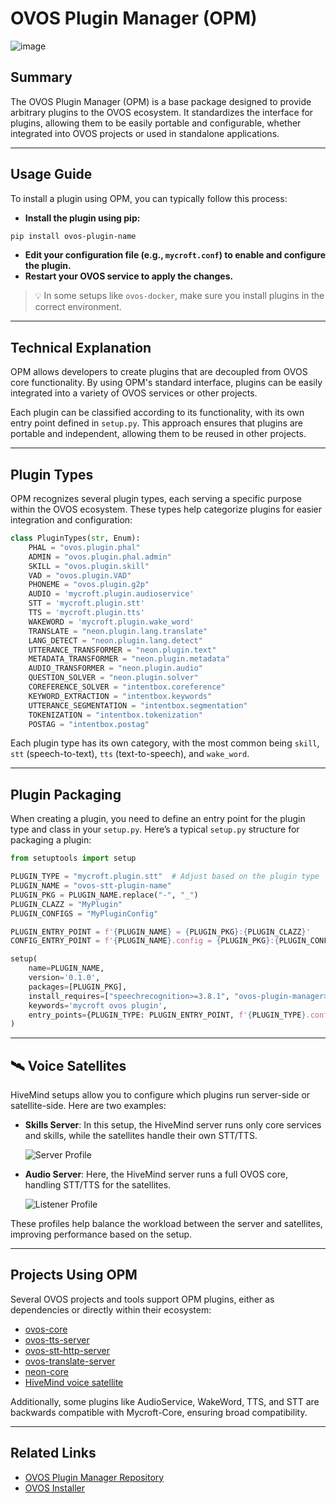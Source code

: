 # OVOS Plugin Manager (OPM)

![image](https://github.com/OpenVoiceOS/ovos-plugin-manager/assets/33701864/8c939267-42fc-4377-bcdb-f7df65e73252)

## Summary

The OVOS Plugin Manager (OPM) is a base package designed to provide arbitrary plugins to the OVOS ecosystem. It standardizes the interface for plugins, allowing them to be easily portable and configurable, whether integrated into OVOS projects or used in standalone applications.

---

## Usage Guide

To install a plugin using OPM, you can typically follow this process:

- **Install the plugin using pip:**
```bash
pip install ovos-plugin-name
```
- **Edit your configuration file (e.g., `mycroft.conf`) to enable and configure the plugin.**
- **Restart your OVOS service to apply the changes.**

> 💡 In some setups like `ovos-docker`, make sure you install plugins in the correct environment.

---

## Technical Explanation

OPM allows developers to create plugins that are decoupled from OVOS core functionality. By using OPM's standard interface, plugins can be easily integrated into a variety of OVOS services or other projects.

Each plugin can be classified according to its functionality, with its own entry point defined in `setup.py`. This approach ensures that plugins are portable and independent, allowing them to be reused in other projects.

---

## Plugin Types

OPM recognizes several plugin types, each serving a specific purpose within the OVOS ecosystem. These types help categorize plugins for easier integration and configuration:

```python
class PluginTypes(str, Enum):
    PHAL = "ovos.plugin.phal"
    ADMIN = "ovos.plugin.phal.admin"
    SKILL = "ovos.plugin.skill"
    VAD = "ovos.plugin.VAD"
    PHONEME = "ovos.plugin.g2p"
    AUDIO = 'mycroft.plugin.audioservice'
    STT = 'mycroft.plugin.stt'
    TTS = 'mycroft.plugin.tts'
    WAKEWORD = 'mycroft.plugin.wake_word'
    TRANSLATE = "neon.plugin.lang.translate"
    LANG_DETECT = "neon.plugin.lang.detect"
    UTTERANCE_TRANSFORMER = "neon.plugin.text"
    METADATA_TRANSFORMER = "neon.plugin.metadata"
    AUDIO_TRANSFORMER = "neon.plugin.audio"
    QUESTION_SOLVER = "neon.plugin.solver"
    COREFERENCE_SOLVER = "intentbox.coreference"
    KEYWORD_EXTRACTION = "intentbox.keywords"
    UTTERANCE_SEGMENTATION = "intentbox.segmentation"
    TOKENIZATION = "intentbox.tokenization"
    POSTAG = "intentbox.postag"
```

Each plugin type has its own category, with the most common being `skill`, `stt` (speech-to-text), `tts` (text-to-speech), and `wake_word`.

---

## Plugin Packaging

When creating a plugin, you need to define an entry point for the plugin type and class in your `setup.py`. Here’s a typical `setup.py` structure for packaging a plugin:

```python
from setuptools import setup

PLUGIN_TYPE = "mycroft.plugin.stt"  # Adjust based on the plugin type
PLUGIN_NAME = "ovos-stt-plugin-name"
PLUGIN_PKG = PLUGIN_NAME.replace("-", "_")
PLUGIN_CLAZZ = "MyPlugin"
PLUGIN_CONFIGS = "MyPluginConfig"

PLUGIN_ENTRY_POINT = f'{PLUGIN_NAME} = {PLUGIN_PKG}:{PLUGIN_CLAZZ}'
CONFIG_ENTRY_POINT = f'{PLUGIN_NAME}.config = {PLUGIN_PKG}:{PLUGIN_CONFIGS}'

setup(
    name=PLUGIN_NAME,
    version='0.1.0',
    packages=[PLUGIN_PKG],
    install_requires=["speechrecognition>=3.8.1", "ovos-plugin-manager>=0.0.1"],
    keywords='mycroft ovos plugin',
    entry_points={PLUGIN_TYPE: PLUGIN_ENTRY_POINT, f'{PLUGIN_TYPE}.config': CONFIG_ENTRY_POINT}
)
```

---

## 🛰️ Voice Satellites

HiveMind setups allow you to configure which plugins run server-side or satellite-side. Here are two examples:

- **Skills Server**: In this setup, the HiveMind server runs only core services and skills, while the satellites handle their own STT/TTS.

  ![Server Profile](https://github.com/OpenVoiceOS/ovos-technical-manual/assets/33701864/55694b82-69c9-4288-9a89-1d9716eb3c57)

- **Audio Server**: Here, the HiveMind server runs a full OVOS core, handling STT/TTS for the satellites.

  ![Listener Profile](https://github.com/OpenVoiceOS/ovos-technical-manual/assets/33701864/1455a488-af0f-44b4-a5e6-0418a7cd1f96)

These profiles help balance the workload between the server and satellites, improving performance based on the setup.

---

## Projects Using OPM

Several OVOS projects and tools support OPM plugins, either as dependencies or directly within their ecosystem:

- [ovos-core](https://github.com/OpenVoiceOS/ovos-core)
- [ovos-tts-server](https://github.com/OpenVoiceOS/ovos-tts-server)
- [ovos-stt-http-server](https://github.com/OpenVoiceOS/ovos-stt-http-server)
- [ovos-translate-server](https://github.com/OpenVoiceOS/ovos-translate-server)
- [neon-core](https://github.com/NeonGeckoCom/NeonCore)
- [HiveMind voice satellite](https://github.com/JarbasHiveMind/HiveMind-voice-sat)

Additionally, some plugins like AudioService, WakeWord, TTS, and STT are backwards compatible with Mycroft-Core, ensuring broad compatibility.

--- 

## Related Links

- [OVOS Plugin Manager Repository](https://github.com/OpenVoiceOS/OVOS-plugin-manager)
- [OVOS Installer](https://github.com/OpenVoiceOS/ovos-installer)